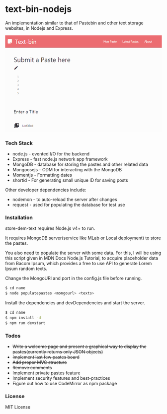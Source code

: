 # text-bin-nodejs
An implementation similar to that of Pastebin and other text storage websites, in Nodejs and Express.

![Quick Demo](images/example.gif)

### Tech Stack

 - node.js - evented I/O for the backend
 - Express - fast node.js network app framework
 - MongoDB - database for storing the pastes and other related data
 - Mongoosejs - ODM for interacting with the MongoDB
 - Momentjs - Formatting dates
 - shortid - For generating small unique ID for saving posts
 
Other developer dependencies include:

- nodemon - to auto-reload the server after changes
- request - used for populating the database for test use

### Installation

store-dem-text requires Node.js v4+ to run.

It requires MongoDB server(service like MLab or Local deployment) to store the pastes.

You also need to populate the server with some data. For this, I will be using this script given in MDN Docs Node.js Tutorial, to acquire placeholder data from Bacom Ipsum, which provides a free to use API to generate Lorem Ipsum random texts.

Change the MongoURl and port in the config.js file before running.

```sh
$ cd name
$ node populatepastes <mongourl> <texts>
```
Install the dependencies and devDependencies and start the server.

```sh
$ cd name
$ npm install -d
$ npm run devstart
```

### Todos
- ~~Write a welcome page and present a graphical way to display the pastes(currently returns only JSON objects)~~
- ~~Implement last few pastes board~~
- ~~Add proper MVC structure~~
- ~~Remove comments~~
- Implement private pastes feature
- Implement security features and best-practices
- Figure out how to use CodeMirror as npm package


### License
MIT License
